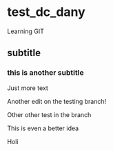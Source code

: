 # test_dc_dany
Learning GIT

## subtitle

### this is another subtitle


Just more text


Another edit on the testing branch!


Other other test in the branch

This is even a better idea


Holi